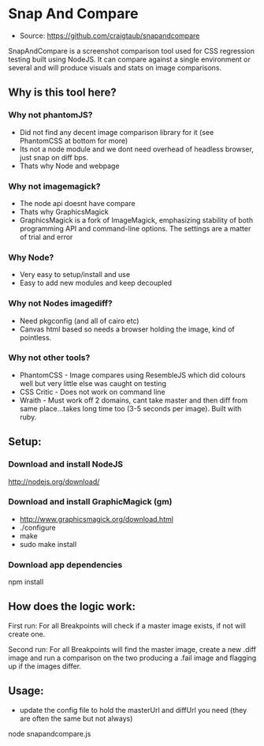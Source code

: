 # Snap And Compare

 * Source: https://github.com/craigtaub/snapandcompare

SnapAndCompare is a screenshot comparison tool used for CSS regression testing built using NodeJS.
It can compare against a single environment or several and will produce visuals and stats on image comparisons.

## Why is this tool here?

### Why not phantomJS?
- Did not find any decent image comparison library for it (see PhantomCSS at bottom for more)
- Its not a node module and we dont need overhead of headless browser, just snap on diff bps.
- Thats why Node and webpage

### Why not imagemagick?
- The node api doesnt have compare
- Thats why GraphicsMagick
- GraphicsMagick is a fork of ImageMagick, emphasizing stability of both programming API and command-line options. The settings are a matter of trial and error

### Why Node?
- Very easy to setup/install and use
- Easy to add new modules and keep decoupled

### Why not Nodes imagediff?
- Need pkgconfig (and all of cairo etc)
- Canvas html based so needs a browser holding the image, kind of pointless.

### Why not other tools?
- PhantomCSS - Image compares using ResembleJS which did colours well but very little else was caught on testing
- CSS Critic - Does not work on command line
- Wraith - Must work off 2 domains, cant take master and then diff from same place...takes long time too (3-5 seconds per image). Built with ruby.

## Setup:

### Download and install NodeJS
http://nodejs.org/download/

### Download and install GraphicMagick (gm)
- http://www.graphicsmagick.org/download.html 
- ./configure
- make
- sudo make install

### Download app dependencies
npm install

## How does the logic work:

First run:
For all Breakpoints will check if a master image exists, if not will create one.

Second run:
For all Breakpoints will find the master image, create a new .diff image and run a comparison on the two producing a .fail image and flagging up if the images differ.

## Usage:
- update the config file to hold the masterUrl and diffUrl you need (they are often the same but not always)

node snapandcompare.js 
